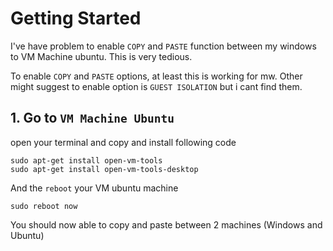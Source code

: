 # Getting Started

I've have problem to enable `COPY` and `PASTE` function between my windows to VM Machine ubuntu.
This is very tedious.

To enable `COPY` and `PASTE` options, at least this is working for mw. Other might suggest to enable option
is `GUEST ISOLATION` but i cant find them.

## 1. Go to `VM Machine Ubuntu`
open your terminal and copy and install following code
```
sudo apt-get install open-vm-tools
sudo apt-get install open-vm-tools-desktop
```

And the `reboot` your VM ubuntu machine
```
sudo reboot now
```
You should now able to copy and paste between 2 machines (Windows and Ubuntu)
